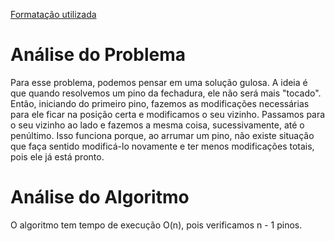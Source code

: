 [Formatação utilizada](https://katex.org/docs/supported.html)
# Análise do Problema
Para esse problema, podemos pensar em uma solução gulosa. A ideia é que quando resolvemos um pino da fechadura, ele não será mais "tocado". Então, iniciando do primeiro pino, fazemos as modificações necessárias para ele ficar na posição certa e modificamos o seu vizinho. Passamos para o seu vizinho ao lado e fazemos a mesma coisa, sucessivamente, até o penúltimo. 
Isso funciona porque, ao arrumar um pino, não existe situação que faça sentido modificá-lo novamente e ter menos modificações totais, pois ele já está pronto. 

# Análise do Algoritmo
O algoritmo tem tempo de execução O(n), pois verificamos n - 1 pinos. 
